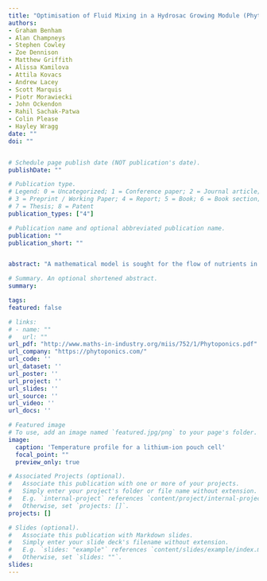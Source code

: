 ```yaml
---
title: "Optimisation of Fluid Mixing in a Hydrosac Growing Module (Phytoponics)"
authors:
- Graham Benham
- Alan Champneys
- Stephen Cowley
- Zoe Dennison
- Matthew Griffith
- Alissa Kamilova
- Attila Kovacs
- Andrew Lacey
- Scott Marquis
- Piotr Morawiecki
- John Ockendon
- Rahil Sachak-Patwa
- Colin Please
- Hayley Wragg
date: ""
doi: ""


# Schedule page publish date (NOT publication's date).
publishDate: ""

# Publication type.
# Legend: 0 = Uncategorized; 1 = Conference paper; 2 = Journal article;
# 3 = Preprint / Working Paper; 4 = Report; 5 = Book; 6 = Book section;
# 7 = Thesis; 8 = Patent
publication_types: ["4"]

# Publication name and optional abbreviated publication name.
publication: ""
publication_short: ""


abstract: "A mathematical model is sought for the flow of nutrients in the Hydrosac growing module being developed by Phytoponics. The basic operation involves long fluid-filled bags with periodic growing zones from which root systems emerge into the bulk fluid. The system is periodically perturbed via two main processes: partial drainage and refilling of each bag with nutrient infused water, with inlet and outlet at opposite ends of the bag; and a more violent oxygenation of the water through bubbles that rise from the pores of an aeration tube that runs underneath the central long axis of the bag."

# Summary. An optional shortened abstract.
summary:

tags:
featured: false

# links:
# - name: ""
#   url: ""
url_pdf: "http://www.maths-in-industry.org/miis/752/1/Phytoponics.pdf"
url_company: "https://phytoponics.com/"
url_code: ''
url_dataset: ''
url_poster: ''
url_project: ''
url_slides: ''
url_source: ''
url_video: ''
url_docs: ''

# Featured image
# To use, add an image named `featured.jpg/png` to your page's folder.
image:
  caption: 'Temperature profile for a lithium-ion pouch cell'
  focal_point: ""
  preview_only: true

# Associated Projects (optional).
#   Associate this publication with one or more of your projects.
#   Simply enter your project's folder or file name without extension.
#   E.g. `internal-project` references `content/project/internal-project/index.md`.
#   Otherwise, set `projects: []`.
projects: []

# Slides (optional).
#   Associate this publication with Markdown slides.
#   Simply enter your slide deck's filename without extension.
#   E.g. `slides: "example"` references `content/slides/example/index.md`.
#   Otherwise, set `slides: ""`.
slides:
---
```

